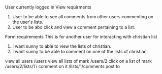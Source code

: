 User currently logged in
View requirments
1. User to be able to see all comments from other users commenting on the user's lists.
2. User to be abo click and view a comment pertaining to a list.

Form requirements
This is for another user for interacting with christian list
1. I want sunny to able to view the lists of christian.
2. I want sunny to be able to comment on one of the lists of christian.

view all users /users
view all lists of mark /users/2
click on a list of mark /users/2/lists/1
i comment on it /lists/1/comments post to

